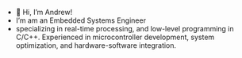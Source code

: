 - 👋 Hi, I’m Andrew!
- I’m am an Embedded Systems Engineer
- specializing in real-time processing, and low-level programming in C/C++. Experienced
in microcontroller development, system optimization, and hardware-software integration. 
<!---
am2089/am2089 is a ✨ special ✨ repository because its `README.md` (this file) appears on your GitHub profile.
You can click the Preview link to take a look at your changes.
--->
